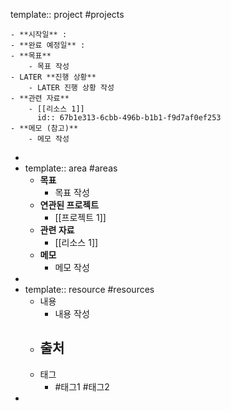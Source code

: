 template:: project
#projects

	- **시작일** :
	- **완료 예정일** :
	- **목표**
		- 목표 작성
	- LATER **진행 상황**
		- LATER 진행 상황 작성
	- **관련 자료**
		- [[리소스 1]]
		  id:: 67b1e313-6cbb-496b-b1b1-f9d7af0ef253
	- **메모 (참고)**
		- 메모 작성
-
- template:: area
  #areas
	- **목표**
		- 목표 작성
	- **연관된 프로젝트**
		- [[프로젝트 1]]
	- **관련 자료**
		- [[리소스 1]]
	- **메모**
		- 메모 작성
-
- template:: resource
  #resources
	- 내용
		- 내용 작성
	- 출처
		-
	- 태그
		- #태그1 #태그2
-
